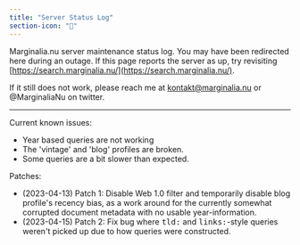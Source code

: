 ```yaml
---
title: "Server Status Log"
section-icon: "🔧"
---
```


Marginalia.nu server maintenance status log. You may have been redirected here during an outage. 
If this page reports the server as up, try revisiting [https://search.marginalia.nu/](https://search.marginalia.nu/).

If it still does not work, please reach me at kontakt@marginalia.nu or @MarginaliaNu on twitter.

<hr>

Current known issues:<br>
<ul>
  <li> Year based queries are not working </li>
  <li> The 'vintage' and 'blog' profiles are broken. </li>
  <li> Some queries are a bit slower than expected. </li>
</ul>
Patches:
<ul>
  <li>(2023-04-13) Patch 1: Disable Web 1.0 filter and temporarily disable blog profile's recency bias, as a work around
							for the currently somewhat corrupted document metadata with no usable year-information. </li>
  <li>(2023-04-15) Patch 2: Fix bug where <tt>tld:</tt> and <tt>links:</tt>-style queries weren't picked up due to
							how queries were constructed. </li>
</ul>